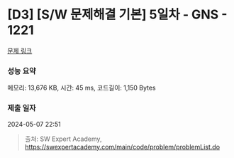 # [D3] [S/W 문제해결 기본] 5일차 - GNS - 1221 

[문제 링크](https://swexpertacademy.com/main/code/problem/problemDetail.do?contestProbId=AV14jJh6ACYCFAYD) 

### 성능 요약

메모리: 13,676 KB, 시간: 45 ms, 코드길이: 1,150 Bytes

### 제출 일자

2024-05-07 22:51



> 출처: SW Expert Academy, https://swexpertacademy.com/main/code/problem/problemList.do